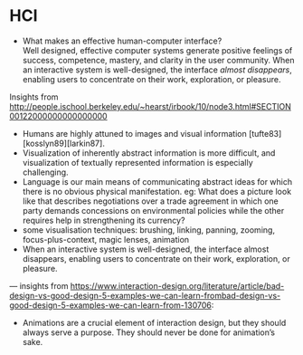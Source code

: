 # HCI

- What makes an effective human-computer interface?  
Well designed, effective computer systems generate positive feelings of success, competence, mastery, and clarity in the user community. When an interactive system is well-designed, the interface *almost disappears*, enabling users to concentrate on their work, exploration, or pleasure.

Insights from http://people.ischool.berkeley.edu/~hearst/irbook/10/node3.html#SECTION00122000000000000000

- Humans are highly attuned to images and visual information [tufte83][kosslyn89][larkin87].
- Visualization of inherently abstract information is more difficult, and visualization of textually represented information is especially challenging. 
-  Language is our main means of communicating abstract ideas for which there is no obvious physical manifestation. eg: What does a picture look like that describes negotiations over a trade agreement in which one party demands concessions on environmental policies while the other requires help in strengthening its currency?
- some visualisation techniques: brushing, linking, panning, zooming, focus-plus-context, magic lenses, animation
- When an interactive system is well-designed, the interface almost disappears, enabling users to concentrate on their work, exploration, or pleasure.


—
insights from https://www.interaction-design.org/literature/article/bad-design-vs-good-design-5-examples-we-can-learn-frombad-design-vs-good-design-5-examples-we-can-learn-from-130706:

- Animations are a crucial element of interaction design, but they should always serve a purpose. They should never be done for animation’s sake.

